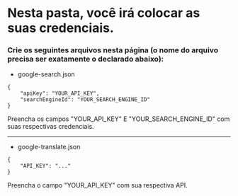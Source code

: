 # Nesta pasta, você irá colocar as suas credenciais.

### Crie os seguintes arquivos nesta página (o nome do arquivo precisa ser exatamente o declarado abaixo):

* google-search.json

```
{
    "apiKey": "YOUR_API_KEY",
    "searchEngineId": "YOUR_SEARCH_ENGINE_ID"
}
```
Preencha os campos "YOUR_API_KEY" E "YOUR_SEARCH_ENGINE_ID" com suas respectivas credenciais.

---

* google-translate.json

```
{
    "API_KEY": "..."
}
```
Preencha o campo "YOUR_API_KEY" com sua respectiva API.
